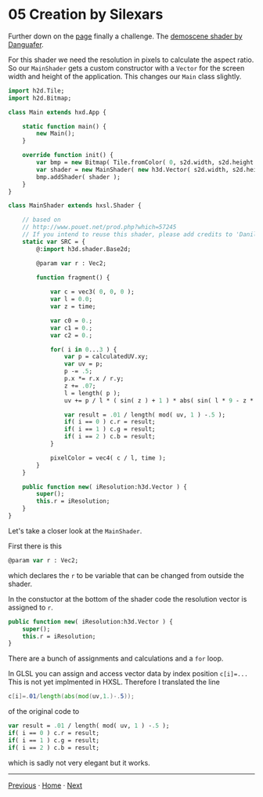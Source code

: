 
# 05 Creation by Silexars

Further down on the [page](https://thebookofshaders.com/05/) finally a challenge. The [demoscene shader by Danguafer](https://www.shadertoy.com/view/XsXXDn).

For this shader we need the resolution in pixels to calculate the aspect ratio. So our ```MainShader``` gets a custom constructor with a ```Vector``` for the screen width and height of the application. This changes our ```Main``` class slightly.

```haxe
import h2d.Tile;
import h2d.Bitmap;

class Main extends hxd.App {

	static function main() {
		new Main();
	}

	override function init() {
		var bmp = new Bitmap( Tile.fromColor( 0, s2d.width, s2d.height ), s2d );
		var shader = new MainShader( new h3d.Vector( s2d.width, s2d.height ));
		bmp.addShader( shader );
	}
}

class MainShader extends hxsl.Shader {

	// based on
	// http://www.pouet.net/prod.php?which=57245
	// If you intend to reuse this shader, please add credits to 'Danilo Guanabara'
	static var SRC = {
		@:import h3d.shader.Base2d;

		@param var r : Vec2;
		
		function fragment() {

			var c = vec3( 0, 0, 0 );
			var l = 0.0;
			var z = time;

			var c0 = 0.;
			var c1 = 0.;
			var c2 = 0.;

			for( i in 0...3 ) {
				var p = calculatedUV.xy;
				var uv = p;
				p -= .5;
				p.x *= r.x / r.y;
				z += .07;
				l = length( p );
				uv += p / l * ( sin( z ) + 1 ) * abs( sin( l * 9 - z * 2 ));

				var result = .01 / length( mod( uv, 1 ) -.5 );
				if( i == 0 ) c.r = result;
				if( i == 1 ) c.g = result;
				if( i == 2 ) c.b = result;
			}

			pixelColor = vec4( c / l, time );
		}
	}

	public function new( iResolution:h3d.Vector ) {
		super();
		this.r = iResolution;
	}
}
```

Let's take a closer look at the ```MainShader```.

First there is this

```haxe
@param var r : Vec2;
```

which declares the ```r``` to be variable that can be changed from outside the shader.

In the constuctor at the bottom of the shader code the resolution vector is assigned to ```r```.

```haxe
public function new( iResolution:h3d.Vector ) {
	super();
	this.r = iResolution;
}
```

There are a bunch of assignments and calculations and a ```for``` loop.

In GLSL you can assign and access vector data by index position ```c[i]=...``` This is not yet implmented in HXSL.
Therefore I translated the line

```glsl
c[i]=.01/length(abs(mod(uv,1.)-.5));
```

of the original code to

```haxe
var result = .01 / length( mod( uv, 1 ) -.5 );
if( i == 0 ) c.r = result;
if( i == 1 ) c.g = result;
if( i == 2 ) c.b = result;
```

which is sadly not very elegant but it works.  

___

[Previous](04_shaping_functions.md) ·  [Home](hxsl.md) · [Next](06_2d_matrices.md)
